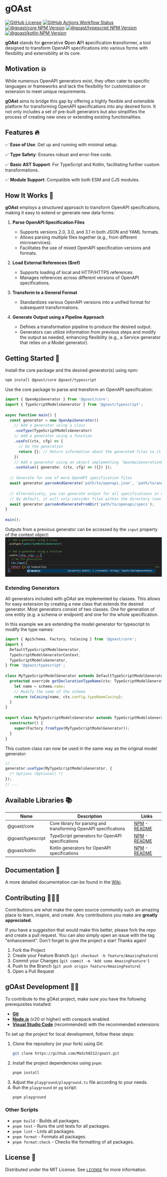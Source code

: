 # gOAst

[![GitHub License](https://img.shields.io/github/license/MaSch0212/goast)](LICENSE)
[![GitHub Actions Workflow Status](https://img.shields.io/github/actions/workflow/status/MaSch0212/goast/build.yml)](https://github.com/MaSch0212/goast/actions/workflows/build.yml)
[![@goast/core NPM Version](https://img.shields.io/npm/v/%40goast%2Fcore?logo=npm&label=%40goast%2Fcore)](https://www.npmjs.com/package/@goast/core)
[![@goast/typescript NPM Version](https://img.shields.io/npm/v/%40goast%2Ftypescript?logo=npm&label=%40goast%2Ftypescript)](https://www.npmjs.com/package/@goast/typescript)
[![@goast/kotlin NPM Version](https://img.shields.io/npm/v/%40goast%2Fkotlin?logo=npm&label=%40goast%2Fkotlin)](https://www.npmjs.com/package/@goast/kotlin)

**gOAst** stands for **g**enerative **O**pen **A**PI **s**pecification **t**ransformer, a tool designed to transform
OpenAPI specifications into various forms with flexibility and extensibility at its core.

## Motivation 💥

While numerous OpenAPI generators exist, they often cater to specific languages or frameworks and lack the flexibility
for customization or extension to meet unique requirements.

**gOAst** aims to bridge this gap by offering a highly flexible and extensible platform for transforming OpenAPI
specifications into any desired form. It not only includes a set of pre-built generators but also simplifies the process
of creating new ones or extending existing functionalities.

## Features 🔥

✅ **Ease of Use**: Get up and running with minimal setup.

✅ **Type Safety**: Ensures robust and error-free code.

✅ **Basic AST Support**: For TypeScript and Kotlin, facilitating further custom transformations.

✅ **Module Support**: Compatible with both ESM and CJS modules.

## How It Works 🔧

**gOAst** employs a structured approach to transform OpenAPI specifications, making it easy to extend or generate new
data forms:

1. **Parse OpenAPI Specification Files**

   - Supports versions 2.0, 3.0, and 3.1 in both JSON and YAML formats.
   - Allows parsing multiple files together (e.g., from different microservices).
   - Facilitates the use of mixed OpenAPI specification versions and formats.

2. **Load External References ($ref)**

   - Supports loading of local and HTTP/HTTPS references.
   - Manages references across different versions of OpenAPI specifications.

3. **Transform to a General Format**

   - Standardizes various OpenAPI versions into a unified format for subsequent transformations.

4. **Generate Output using a Pipeline Approach**
   - Defines a transformation pipeline to produce the desired output.
   - Generators can utilize information from previous steps and modify the output as needed, enhancing flexibility
     (e.g., a Service generator that relies on a Model generator).

## Getting Started 🚀

Install the core package and the desired generator(s) using npm:

```bash
npm install @goast/core @goast/typescript
```

Use the core package to parse and transform an OpenAPI specification:

```typescript
import { OpenApiGenerator } from '@goast/core';
import { TypeScriptModelsGenerator } from '@goast/typescript';

async function main() {
  const generator = new OpenApiGenerator()
    // Add a generator using a class
    .useType(TypeScriptModelsGenerator)
    // Add a generator using a function
    .useFn((ctx, cfg) => {
      // Do the generation
      return {}; // Return information about the generated files so it can be used by other generators
    })
    // Add a generator using an object implementing `OpenApiGenerationProvider`
    .useValue({ generate: (ctx, cfg) => ({}) });

  // Generate for one of more OpenAPI specification files
  await generator.parseAndGenerate('path/to/openapi.json', 'path/to/another/openapi.yaml');

  // Alternatively, you can generate output for all specifications in a directory.
  // By default, it will only consider files within the directory (non-recursively) with the extensions: .json, .yaml, .yml.
  await generator.parseAndGenerateFromDir('path/to/openapi/specs');
}

main();
```

Outputs from a previous generator can be accessed by the `input` property of the context object:
![Typesafe Outputs](docs/images/typesafe-outputs.png)

### Extending Generators

All generators included with gOAst are implemented by classes. This allows for easy extension by creating a new class
that extends the desired generator. Most generators consist of two classes. One for generation of one entity (e.g. a
schema or endpoint) and one for the whole specification.

In this example we are extending the model generator for typescript to modify the type names:

```typescript
import { ApiSchema, Factory, toCasing } from '@goast/core';
import {
  DefaultTypeScriptModelGenerator,
  TypeScriptModelGeneratorContext,
  TypeScriptModelsGenerator,
} from '@goast/typescript';

class MyTypeScriptModelGenerator extends DefaultTypeScriptModelGenerator {
  protected override getDeclarationTypeName(ctx: TypeScriptModelGeneratorContext, schema: ApiSchema): string {
    let name = schema.name;
    // Modify the name of the schema
    return toCasing(name, ctx.config.typeNameCasing);
  }
}

export class MyTypeScriptModelsGenerator extends TypeScriptModelsGenerator {
  constructor() {
    super(Factory.fromType(MyTypeScriptModelGenerator));
  }
}
```

This custom class can now be used in the same way as the original model generator:

```typescript
// ...
generator.useType(MyTypeScriptModelsGenerator, {
  /* Options (Optional) */
});
// ...
```

## Available Libraries 📚

| Name              | Description                                                      | Links                                                                                              |
| ----------------- | ---------------------------------------------------------------- | -------------------------------------------------------------------------------------------------- |
| @goast/core       | Core library for parsing and transforming OpenAPI specifications | [NPM](https://www.npmjs.com/package/@goast/core) - [README](./packages/core/README.md)             |
| @goast/typescript | TypeScript generators for OpenAPI specifications                 | [NPM](https://www.npmjs.com/package/@goast/typescript) - [README](./packages/typescript/README.md) |
| @goast/kotlin     | Kotlin generators for OpenAPI specifications                     | [NPM](https://www.npmjs.com/package/@goast/kotlin) - [README](./packages/kotlin/README.md)         |

## Documentation 📖

A more detailed documentation can be found in the [Wiki](https://github.com/MaSch0212/goast/wiki).

## Contributing 🧑🏻‍💻

Contributions are what make the open source community such an amazing place to learn, inspire, and create. Any
contributions you make are **greatly appreciated**.

If you have a suggestion that would make this better, please fork the repo and create a pull request. You can also
simply open an issue with the tag "enhancement". Don't forget to give the project a star! Thanks again!

1. Fork the Project
2. Create your Feature Branch (`git checkout -b feature/AmazingFeature`)
3. Commit your Changes (`git commit -m 'Add some AmazingFeature'`)
4. Push to the Branch (`git push origin feature/AmazingFeature`)
5. Open a Pull Request

## gOAst Development 🧑‍💻

To contribute to the gOAst project, make sure you have the following prerequisites installed:

- [**Git**](https://git-scm.com/)
- [**Node.js**](https://nodejs.org/en) (v20 or higher) with corepack enabled
- [**Visual Studio Code**](https://code.visualstudio.com/) (recommended) with the recommended extensions

To set up the project for local development, follow these steps:

1. Clone the repository (or your fork) using Git:
   ```bash
   git clone https://github.com/MaSch0212/goast.git
   ```
2. Install the project dependencies using `pnpm`:
   ```bash
   pnpm install
   ```
3. Adjust the `playground/playground.ts` file according to your needs.
4. Run the `playground` or `pg` script:
   ```bash
   pnpm playground
   ```

### Other Scripts

- `pnpm build` - Builds all packages.
- `pnpm test` - Runs the unit tests for all packages.
- `pnpm lint` - Lints all packages.
- `pnpm format` - Formats all packages.
- `pnpm format:check` - Checks the formatting of all packages.

## License 🔑

Distributed under the MIT License. See [`LICENSE`](LICENSE) for more information.
